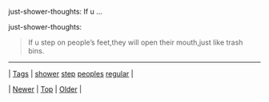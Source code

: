 <!--
title: just-shower-thoughts
date: 2020-06-28T15:27:00.123Z
tags: shower, step, peoples, regular
-->


just-shower-thoughts: If u ...

<p>just-shower-thoughts:</p>

<blockquote><p>If u step on people’s feet,they will open their mouth,just like trash bins.</p></blockquote>

<!--BOTTOM-POST-NAVIGATION-->
---

| [Tags](tags.md) | [shower](tag-shower.md) [step](tag-step.md) [peoples](tag-peoples.md) [regular](tag-regular.md) |

| [Newer](147943818944.md) | [Top](index.md) | [Older](148054784072.md) |